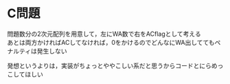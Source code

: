 # C問題

問題数分の2次元配列を用意して，左にWA数で右をACflagとして考える  
あとは両方かければACしてなければ，0をかけるのでどんなにWA出しててもペナルティは発生しない

発想というよりは，実装がちょっとややこしい系だと思うからコードとにらめっこしてほしい
